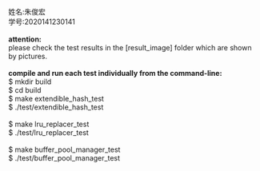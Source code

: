 姓名:朱俊宏<br />
学号:2020141230141<br /><br />
**attention:**<br />
please check the test results in the [result_image] folder which are shown by pictures.<br /><br />
**compile and run each test individually from the command-line:**<br />
$ mkdir build<br />
$ cd build<br />
$ make extendible_hash_test<br />
$ ./test/extendible_hash_test<br /><br />
$ make lru_replacer_test<br />
$ ./test/lru_replacer_test<br /><br />
$ make buffer_pool_manager_test<br />
$ ./test/buffer_pool_manager_test<br />
